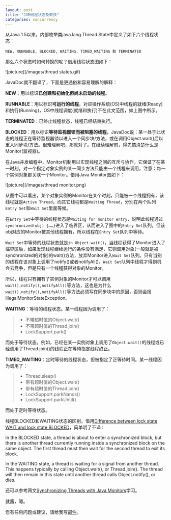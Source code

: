 ```yaml
---
layout: post
title: "JVM线程状态及转换"
categories: concurrency
---
```


从Java 1.5以来，内部枚举类java.lang.Thread.State中定义了如下六个线程状态：

	NEW, RUNNABLE, BLOCKED, WAITING, TIMED_WAITING 和 TERMINATED

那么六个状态时如何转换的呢？借用线程状态图如下：

![picture](/images/thread states.gif)

JavaDoc就不翻译了，下面是更通俗和容易理解的解释：

**NEW**：用以标识**已创建和初始化但尚未启动的线程**。 

**RUNNABLE**：用以标识**可运行的线程**，对应操作系统(OS)中线程的就绪(Ready)和执行(Running)，OS中线程调度(就绪和执行)不在此文范围，如上图中所示。

**TERMINATED**：已终止线程状态，线程已经结束执行。 

**BLOCKED**：用以标识**等待监视器锁而被阻塞的线程**，JavaDoc说：某一处于此状态的线程正在等待监视器锁以进入一个同步块/方法，或在调用Object.wait()后以重入同步块/方法。很难理解吧，那就对了。在继续理解前，得先搞清楚什么是Monitor(监视器)。

在Java并发编程中，Monitor机制用以实现线程之间的互斥与协作，它保证了在某一时刻，对一个指定对象实例的某一同步方法只能由一个线程来调用，注意：每一个实例对象都关联一个Monitor。借用Java Monitor图如下：

![picture](/images/thread monitor.png)

从图中可以看出，某个对象实例的Monitor在某个时刻，只能被一个线程拥有，该线程就是`Active Thread`，而其它线程都是`Waiting Thread`，分别在两个队列`Entry Set`和`Wait Set`里面等候。

在`Entry Set`中等待的线程状态是`Waiting for monitor entry`，说明此线程通过`synchronized(obj) {……}`进入了临界区，从而进入了图中的`Entry Set`队列，但该obj对应的Monitor被其他线程拥有，所以线程在`Entry Set`队列中等待。

`Wait Set`中等待的线程状态就是`in Object.wait()`，当线程获得了Monitor进入了临界区后，如果发现线程继续运行的条件没有满足，它则调用对象(一般就是被synchronized的对象)的wait()方法，放弃Monitor进入`Wait Set`队列。只有当别的线程在该对象上调用了notify()或者notifyAll()，`Wait Set`队列中线程才得到机会去竞争，但是只有一个线程获得对象的Monitor。

所以，线程只有拥有了实例对象的Monitor才可以调用`wait(),notify(),notifyAll()`等方法，这也是为什么`wait(),notify(),notifyAll()`等方法必须写在同步块中的原因，否则会报IllegalMonitorStateException。

**WAITING**：等待的线程状态。某一线程因为调用了：
>* 不带超时值的Object.wait()
>* 不带超时值的Thread.join()
>* LockSupport.park()

而处于等待状态。例如，已经在某一实例对象上调用了`Object.wait()`的线程或已经调用了Thread.join()的线程正在等待指定线程终止。 

**TIMED_WAITING**：定时等待的线程状态，但被指定了正等待时间。某一线程因为调用了：
>* Thread.sleep()
>* 带有超时值的Object.wait()
>* 带有超时值的Thread.join()
>* LockSupport.parkNanos()
>* LockSupport.parkUntil()

而处于定时等待状态。

线程BLOCKED和WAITING状态的区别，借用[Difference between lock state WAIT and lock state BLOCKED](http://stackoverflow.com/questions/15680422/difference-between-lock-state-wait-and-lock-state-blocked)，简单明了不译：

In the BLOCKED state, a thread is about to enter a synchronized block, but there is another thread currently running inside a synchronized block on the same object. The first thread must then wait for the second thread to exit its block.

In the WAITING state, a thread is waiting for a signal from another thread. This happens typically by calling Object.wait(), or Thread.join(). The thread will then remain in this state until another thread calls Object.notify(), or dies.

还可以参考网文[Synchronizing Threads with Java Monitors](http://www.csc.villanova.edu/~mdamian/threads/javamonitors.html)学习。

就酱，嗯。

您有任何问题或建议，请给我写[邮件](mailto:yinwer81@gmail.com)。
